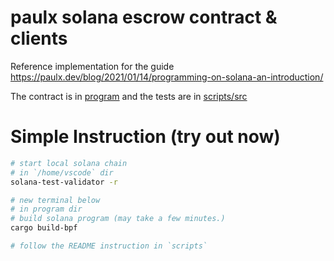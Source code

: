 # paulx solana escrow contract & clients

Reference implementation for the guide https://paulx.dev/blog/2021/01/14/programming-on-solana-an-introduction/

The contract is in [program](program) and the tests are in [scripts/src](scripts/src)

# Simple Instruction (try out now)
```bash
# start local solana chain
# in `/home/vscode` dir
solana-test-validator -r

# new terminal below
# in program dir
# build solana program (may take a few minutes.)
cargo build-bpf

# follow the README instruction in `scripts`
```
